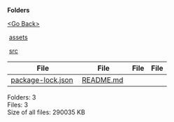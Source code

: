**Folders**

[&lt;Go Back&gt;](../right.html)

 [assets](assets/right.html)

 [src](src/right.html)

  

<table><thead><tr class="header"><th><strong>File</strong></th><th><strong>File</strong></th><th><strong>File</strong></th><th><strong>File</strong></th></tr></thead><tbody><tr class="odd"><td><a href="package-lock.json">package-lock.json</a> </td><td><a href="README.md">README.md</a> </td><td></td><td></td></tr></tbody></table>

Folders: 3  
Files: 3  
Size of all files: 290035 KB
